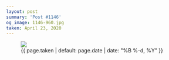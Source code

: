 ```yaml
---
layout: post
summary: 'Post #1146'
og_image: 1146-960.jpg
taken: April 23, 2020
---
```


<figure class="post">
<img sizes="(min-width: 700px) 50vw, calc(100vw - 2rem)" src="{{ site.assets_url }}/1146-480.jpg" srcset="{{ site.assets_url }}/1146-240.jpg 240w, {{ site.assets_url }}/1146-480.jpg 480w, {{ site.assets_url }}/1146-720.jpg 720w, {{ site.assets_url }}/1146-960.jpg 960w"/>
<figcaption>
<time>{{ page.taken | default: page.date | date: "%B %-d, %Y" }}</time>
</figcaption>
</figure>

